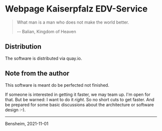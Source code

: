 # Webpage Kaiserpfalz EDV-Service


> What man is a man who does not make the world better.
>
> -- Balian, Kingdom of Heaven


## Distribution
The software is distributed via quay.io.


## Note from the author
This software is meant do be perfected not finished.

If someone is interested in getting it faster, we may team up. I'm open for that. But be warned: I want to do it 
_right_. So no short cuts to get faster. And be prepared for some basic discussions about the architecture or software 
design :-).

----
Bensheim, 2021-11-01
